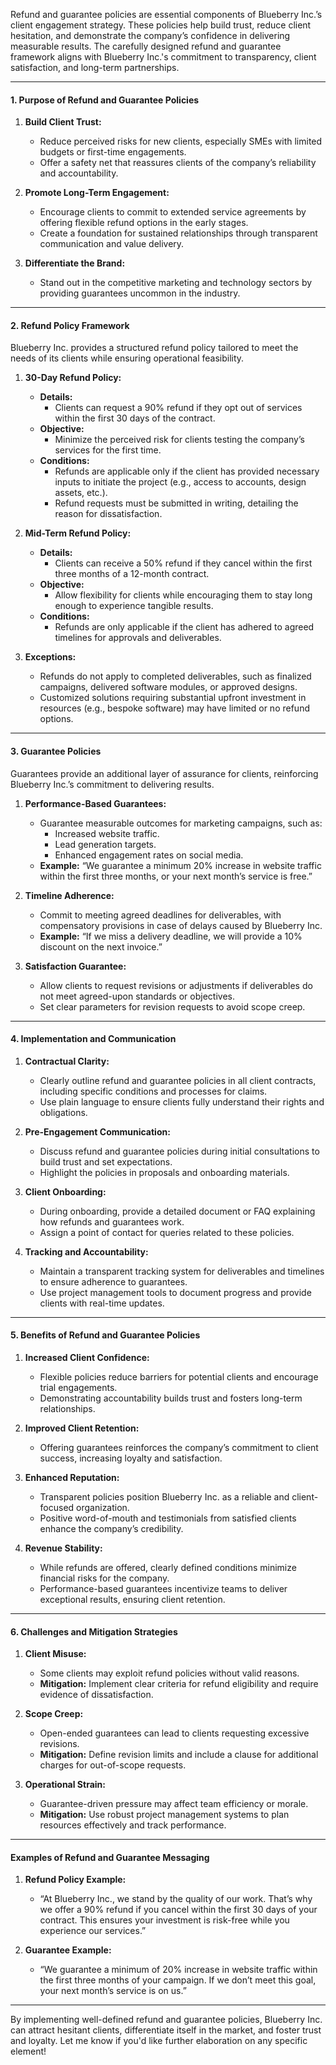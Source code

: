 
Refund and guarantee policies are essential components of Blueberry Inc.’s client engagement strategy. These policies help build trust, reduce client hesitation, and demonstrate the company’s confidence in delivering measurable results. The carefully designed refund and guarantee framework aligns with Blueberry Inc.'s commitment to transparency, client satisfaction, and long-term partnerships.

---

#### **1. Purpose of Refund and Guarantee Policies**

1. **Build Client Trust:**
    
    - Reduce perceived risks for new clients, especially SMEs with limited budgets or first-time engagements.
    - Offer a safety net that reassures clients of the company’s reliability and accountability.
2. **Promote Long-Term Engagement:**
    
    - Encourage clients to commit to extended service agreements by offering flexible refund options in the early stages.
    - Create a foundation for sustained relationships through transparent communication and value delivery.
3. **Differentiate the Brand:**
    
    - Stand out in the competitive marketing and technology sectors by providing guarantees uncommon in the industry.

---

#### **2. Refund Policy Framework**

Blueberry Inc. provides a structured refund policy tailored to meet the needs of its clients while ensuring operational feasibility.

1. **30-Day Refund Policy:**
    
    - **Details:**
        - Clients can request a 90% refund if they opt out of services within the first 30 days of the contract.
    - **Objective:**
        - Minimize the perceived risk for clients testing the company’s services for the first time.
    - **Conditions:**
        - Refunds are applicable only if the client has provided necessary inputs to initiate the project (e.g., access to accounts, design assets, etc.).
        - Refund requests must be submitted in writing, detailing the reason for dissatisfaction.
2. **Mid-Term Refund Policy:**
    
    - **Details:**
        - Clients can receive a 50% refund if they cancel within the first three months of a 12-month contract.
    - **Objective:**
        - Allow flexibility for clients while encouraging them to stay long enough to experience tangible results.
    - **Conditions:**
        - Refunds are only applicable if the client has adhered to agreed timelines for approvals and deliverables.
3. **Exceptions:**
    
    - Refunds do not apply to completed deliverables, such as finalized campaigns, delivered software modules, or approved designs.
    - Customized solutions requiring substantial upfront investment in resources (e.g., bespoke software) may have limited or no refund options.

---

#### **3. Guarantee Policies**

Guarantees provide an additional layer of assurance for clients, reinforcing Blueberry Inc.’s commitment to delivering results.

1. **Performance-Based Guarantees:**
    
    - Guarantee measurable outcomes for marketing campaigns, such as:
        - Increased website traffic.
        - Lead generation targets.
        - Enhanced engagement rates on social media.
    - **Example:** “We guarantee a minimum 20% increase in website traffic within the first three months, or your next month’s service is free.”
2. **Timeline Adherence:**
    
    - Commit to meeting agreed deadlines for deliverables, with compensatory provisions in case of delays caused by Blueberry Inc.
    - **Example:** “If we miss a delivery deadline, we will provide a 10% discount on the next invoice.”
3. **Satisfaction Guarantee:**
    
    - Allow clients to request revisions or adjustments if deliverables do not meet agreed-upon standards or objectives.
    - Set clear parameters for revision requests to avoid scope creep.

---

#### **4. Implementation and Communication**

1. **Contractual Clarity:**
    
    - Clearly outline refund and guarantee policies in all client contracts, including specific conditions and processes for claims.
    - Use plain language to ensure clients fully understand their rights and obligations.
2. **Pre-Engagement Communication:**
    
    - Discuss refund and guarantee policies during initial consultations to build trust and set expectations.
    - Highlight the policies in proposals and onboarding materials.
3. **Client Onboarding:**
    
    - During onboarding, provide a detailed document or FAQ explaining how refunds and guarantees work.
    - Assign a point of contact for queries related to these policies.
4. **Tracking and Accountability:**
    
    - Maintain a transparent tracking system for deliverables and timelines to ensure adherence to guarantees.
    - Use project management tools to document progress and provide clients with real-time updates.

---

#### **5. Benefits of Refund and Guarantee Policies**

1. **Increased Client Confidence:**
    
    - Flexible policies reduce barriers for potential clients and encourage trial engagements.
    - Demonstrating accountability builds trust and fosters long-term relationships.
2. **Improved Client Retention:**
    
    - Offering guarantees reinforces the company’s commitment to client success, increasing loyalty and satisfaction.
3. **Enhanced Reputation:**
    
    - Transparent policies position Blueberry Inc. as a reliable and client-focused organization.
    - Positive word-of-mouth and testimonials from satisfied clients enhance the company’s credibility.
4. **Revenue Stability:**
    
    - While refunds are offered, clearly defined conditions minimize financial risks for the company.
    - Performance-based guarantees incentivize teams to deliver exceptional results, ensuring client retention.

---

#### **6. Challenges and Mitigation Strategies**

1. **Client Misuse:**
    
    - Some clients may exploit refund policies without valid reasons.
    - **Mitigation:** Implement clear criteria for refund eligibility and require evidence of dissatisfaction.
2. **Scope Creep:**
    
    - Open-ended guarantees can lead to clients requesting excessive revisions.
    - **Mitigation:** Define revision limits and include a clause for additional charges for out-of-scope requests.
3. **Operational Strain:**
    
    - Guarantee-driven pressure may affect team efficiency or morale.
    - **Mitigation:** Use robust project management systems to plan resources effectively and track performance.

---

#### **Examples of Refund and Guarantee Messaging**

1. **Refund Policy Example:**
    
    - “At Blueberry Inc., we stand by the quality of our work. That’s why we offer a 90% refund if you cancel within the first 30 days of your contract. This ensures your investment is risk-free while you experience our services.”
2. **Guarantee Example:**
    
    - “We guarantee a minimum of 20% increase in website traffic within the first three months of your campaign. If we don’t meet this goal, your next month’s service is on us.”

---

By implementing well-defined refund and guarantee policies, Blueberry Inc. can attract hesitant clients, differentiate itself in the market, and foster trust and loyalty. Let me know if you'd like further elaboration on any specific element!